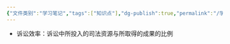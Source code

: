 ```yaml
---
{"文件类别":"学习笔记","tags":["知识点"],"dg-publish":true,"permalink":"/学习笔记/知识点cheese/诉讼效率/","dgPassFrontmatter":true,"created":"2024-09-12T19:38:10.454+08:00","updated":"2024-09-12T19:40:00.748+08:00"}
---
```


- 诉讼效率：诉讼中所投入的司法资源与所取得的成果的比例